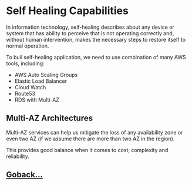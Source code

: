 # Self Healing Capabilities

In information technology, self-healing describes about any device or system that has ability to perceive that is not operating correctly and, without human intervention, makes the necessary steps to restore itself to normal operation.

To buil self-healing application, we need to use combination of many AWS tools, including:

- AWS Auto Scaling Groups
- Elastic Load Balancer
- Cloud Watch
- Route53
- RDS with Multi-AZ

## Multi-AZ Architectures

Multi-AZ services can help us mitigate the loss of any availability zone or even two AZ (if we assume there are more than two AZ in the region).

This provides good balance when it comes to cost, complexity and reliability.

## [Goback...](../README.md)
